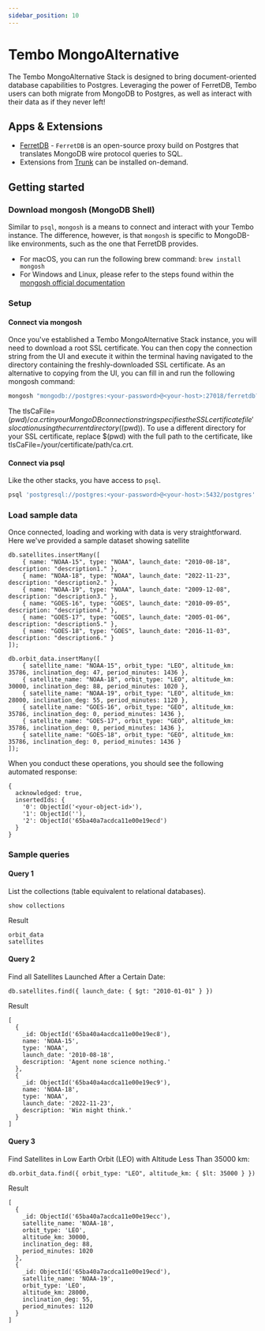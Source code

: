 ```yaml
---
sidebar_position: 10
---
```


# Tembo MongoAlternative

The Tembo MongoAlternative Stack is designed to bring document-oriented database capabilities to Postgres.
Leveraging the power of FerretDB, Tembo users can both migrate from MongoDB to Postgres, as well as interact with their data as if they never left!

## Apps & Extensions

- [FerretDB](https://docs.ferretdb.io/) - `FerretDB` is an open-source proxy build on Postgres that translates MongoDB wire protocol queries to SQL.
- Extensions from [Trunk](https://pgt.dev/) can be installed on-demand.

## Getting started

### Download mongosh (MongoDB Shell)

Similar to `psql`, `mongosh` is a means to connect and interact with your Tembo instance.
The difference, however, is that `mongosh` is specific to MongoDB-like environments, such as the one that FerretDB provides.

- For macOS, you can run the following brew command: `brew install mongosh`
- For Windows and Linux, please refer to the steps found within the [mongosh official documentation](https://www.mongodb.com/docs/mongodb-shell/install/)

### Setup

#### Connect via mongosh

Once you've established a Tembo MongoAlternative Stack instance, you will need to download a root SSL certificate.
You can then copy the connection string from the UI and execute it within the terminal having navigated to the directory containing the freshly-downloaded SSL certificate.
As an alternative to copying from the UI, you can fill in and run the following mongosh command:

```bash
mongosh "mongodb://postgres:<your-password>@<your-host>:27018/ferretdb?authMechanism=PLAIN&tls=true&tlsCaFile=$(pwd)/ca.crt"
```

The tlsCaFile=$(pwd)/ca.crt in your MongoDB connection string specifies the SSL certificate file's location using the current directory ($(pwd)).
To use a different directory for your SSL certificate, replace $(pwd) with the full path to the certificate, like tlsCaFile=/your/certificate/path/ca.crt.

#### Connect via psql

Like the other stacks, you have access to `psql`. 

```bash
psql 'postgresql://postgres:<your-password>@<your-host>:5432/postgres'
```

### Load sample data

Once connected, loading and working with data is very straightforward.
Here we've provided a sample dataset showing satellite 

```
db.satellites.insertMany([
    { name: "NOAA-15", type: "NOAA", launch_date: "2010-08-18", description: "description1." },
    { name: "NOAA-18", type: "NOAA", launch_date: "2022-11-23", description: "description2." },
    { name: "NOAA-19", type: "NOAA", launch_date: "2009-12-08", description: "description3." },
    { name: "GOES-16", type: "GOES", launch_date: "2010-09-05", description: "description4." },
    { name: "GOES-17", type: "GOES", launch_date: "2005-01-06", description: "description5." },
    { name: "GOES-18", type: "GOES", launch_date: "2016-11-03", description: "description6." }
]);

db.orbit_data.insertMany([
    { satellite_name: "NOAA-15", orbit_type: "LEO", altitude_km: 35786, inclination_deg: 47, period_minutes: 1436 },
    { satellite_name: "NOAA-18", orbit_type: "LEO", altitude_km: 30000, inclination_deg: 88, period_minutes: 1020 },
    { satellite_name: "NOAA-19", orbit_type: "LEO", altitude_km: 28000, inclination_deg: 55, period_minutes: 1120 },
    { satellite_name: "GOES-16", orbit_type: "GEO", altitude_km: 35786, inclination_deg: 0, period_minutes: 1436 },
    { satellite_name: "GOES-17", orbit_type: "GEO", altitude_km: 35786, inclination_deg: 0, period_minutes: 1436 },
    { satellite_name: "GOES-18", orbit_type: "GEO", altitude_km: 35786, inclination_deg: 0, period_minutes: 1436 }
]);
```

When you conduct these operations, you should see the following automated response:

```text
{
  acknowledged: true,
  insertedIds: {
    '0': ObjectId('<your-object-id>'),
    '1': ObjectId(''),
    '2': ObjectId('65ba40a7acdca11e00e19ecd')
  }
}
```

### Sample queries

#### Query 1
List the collections (table equivalent to relational databases).

```
show collections
```
Result
```text
orbit_data
satellites
```

#### Query 2
Find all Satellites Launched After a Certain Date:

```
db.satellites.find({ launch_date: { $gt: "2010-01-01" } })
```
Result
```text
[
  {
    _id: ObjectId('65ba40a4acdca11e00e19ec8'),
    name: 'NOAA-15',
    type: 'NOAA',
    launch_date: '2010-08-18',
    description: 'Agent none science nothing.'
  },
  {
    _id: ObjectId('65ba40a4acdca11e00e19ec9'),
    name: 'NOAA-18',
    type: 'NOAA',
    launch_date: '2022-11-23',
    description: 'Win might think.'
  }
]
```

#### Query 3
Find Satellites in Low Earth Orbit (LEO) with Altitude Less Than 35000 km:

```
db.orbit_data.find({ orbit_type: "LEO", altitude_km: { $lt: 35000 } })
```

Result
```
[
  {
    _id: ObjectId('65ba40a7acdca11e00e19ecc'),
    satellite_name: 'NOAA-18',
    orbit_type: 'LEO',
    altitude_km: 30000,
    inclination_deg: 88,
    period_minutes: 1020
  },
  {
    _id: ObjectId('65ba40a7acdca11e00e19ecd'),
    satellite_name: 'NOAA-19',
    orbit_type: 'LEO',
    altitude_km: 28000,
    inclination_deg: 55,
    period_minutes: 1120
  }
]
```
